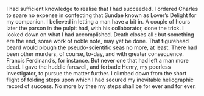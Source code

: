 I had sufficient knowledge to realise that I had succeeded. I ordered Charles to spare no expense in confecting that Sundae known as Lover’s Delight for my companion. I believed in letting a man have a bit in. A couple of hours later the parson in the pulpit had, with his collaborator, done the trick. I looked down on what I had accomplished. Death closes all : but something ere the end, some work of noble note, may yet be done. That figurehead beard would plough the pseudo-scientific seas no more, at least. There had been other murders, of course, to-day, and with greater consequence. Francis Ferdinand’s, for instance. But never one that had left a man more dead. I gave the huddle farewell, and forbade Henry, my peerless investigator, to pursue the matter further. I climbed down from the short flight of folding steps upon which I had secured my inevitable heliographic record of success. No more by thee my steps shall be for ever and for ever.
